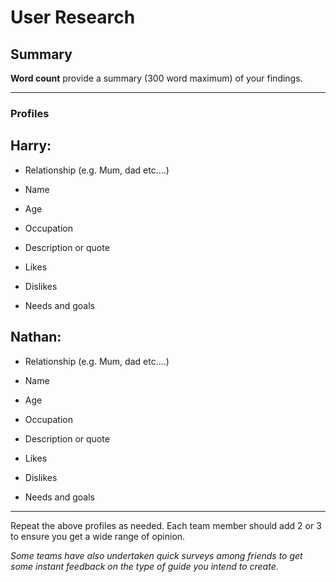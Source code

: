 # User Research

## Summary

**Word count** provide a summary (300 word maximum) of your findings.

---

### Profiles
## Harry:
- Relationship (e.g. Mum, dad etc....)

- Name

- Age

- Occupation

- Description or quote

- Likes

- Dislikes

- Needs and goals

## Nathan:
- Relationship (e.g. Mum, dad etc....)

- Name

- Age

- Occupation

- Description or quote

- Likes

- Dislikes

- Needs and goals


---

<!--This can be deleted prior to submission -->

Repeat the above profiles as needed. Each team member should add 2 or 3 to ensure you get a wide range of opinion.

_Some teams have also undertaken quick surveys among friends to get some instant feedback on the type of guide you intend to create_.
